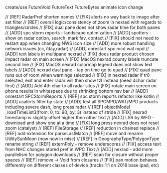 
create/use FutureVoid FutureText FutureBytes
animate icon change

// [REF] RadarPref shorten names
// [FIX] alerts no way back to image after set filter
// [REF] overall logic/consistency of zoom in nexrad with regards to triangles/circles
// [FIX] dual pane does not show radar time for both panes
// [ADD] spc storm reports - landscape optimization
// [ADD] spotters - show on radar option, search, mark fav, contact
// [FIX] should not need to restart app when changing NWS icon size
// [ADD] more robust handling network issues (cc,7day,radar)
// [ADD] onrestart spc mcd wat mpd
// [ADD] text labels in multipane nexrad
// [FIX] does radar product chosen impact radar on main screen
// [FIX] MacOS nexrad county labels truncate second line
// [FIX] MacOS nexrad colormap legend does not show text labels
// [ADD] nexrad dual pane - tap on time go to quad
// [FIX] quad pane runs out of room when warnings selected
// [FIX] in nexrad radar if tr0 selected, exit and enter radar will then show tzl instead (need 4char radar first)
// [ADD] Add 4th char to all radar sites
// [FIX] rotate main screen on phone results in whitespace due to shrinking bottom nav bar
// [ADD] onrestart SPCStormReports
// [REF] spc storm reports refactor like kotlin
// [ADD] usalerts filter by state
// [ADD] test all SPCMPD/WAT/MPD products including severe dash, long press radar 
// [REF] objectModel _loadTimeList3(from: 0, to: 90, by: 3) instead of stride
// [FIX] nexrad timestamp is slightly offset higher then other text
// [ADD] LSR by WFO - download and show one at a time
// [FIX] long press nexrad does not reset zoom (catalyst)
// [REF] FileStorage 
// [REF] reduction in chained replace
// [REF] add extension for parseLastMatch
// [REF] move and rename UtilitySunMoon (now now in misc)
// [REF] in GeographyType/PolygonType rename string
// [REF] externPoly - remove underscores
// [FIX] access text from NHC changes stored pref in WPC Text
// [ADD] nexrad - add more parallelism for polygon downloads
// [REF] scan for closure without proper spaces
// [REF] remove -> Void from closures
// [FIX] pan motion behaves differently on different classes of device (tracks 1:1 on 2018 base ipad, etc)
